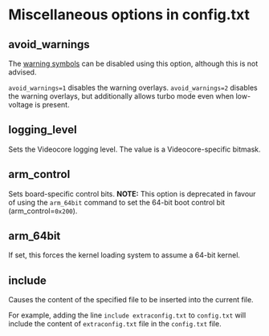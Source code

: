 # Miscellaneous options in config.txt

## avoid_warnings

The [warning symbols](/configuration/warning-icons.md) can be disabled using this option, although this is not advised.

`avoid_warnings=1` disables the warning overlays.
`avoid_warnings=2` disables the warning overlays, but additionally allows turbo mode even when low-voltage is present.

## logging_level

Sets the Videocore logging level. The value is a Videocore-specific bitmask.

## arm_control

Sets board-specific control bits. **NOTE:** This option is deprecated in favour of using the `arm_64bit` command to set the 64-bit boot control bit (arm_control=`0x200`).

## arm_64bit

If set, this forces the kernel loading system to assume a 64-bit kernel.

## include

Causes the content of the specified file to be inserted into the current file.

For example, adding the line `include extraconfig.txt` to `config.txt` will include the content of `extraconfig.txt` file in the `config.txt` file.
